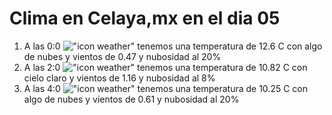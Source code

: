 # Clima en Celaya,mx en el dia 05

1. A las 0:0 !["icon weather"](http://openweathermap.org/img/w/02n.png) tenemos una temperatura de 12.6 C con algo de nubes y  vientos de 0.47 y nubosidad al 20%
1. A las 2:0 !["icon weather"](http://openweathermap.org/img/w/02n.png) tenemos una temperatura de 10.82 C con cielo claro y  vientos de 1.16 y nubosidad al 8%
1. A las 4:0 !["icon weather"](http://openweathermap.org/img/w/02n.png) tenemos una temperatura de 10.25 C con algo de nubes y  vientos de 0.61 y nubosidad al 20%
